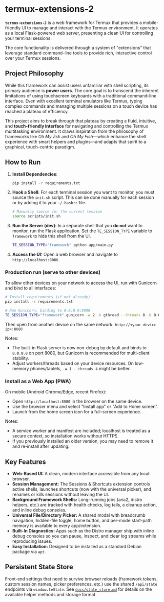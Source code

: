 # termux-extensions-2

**`termux-extensions-2`** is a web framework for Termux that provides a mobile-friendly UI to manage and interact with the Termux environment. It operates as a local Flask-powered web server, presenting a clean UI for controlling your terminal sessions.

The core functionality is delivered through a system of "extensions" that leverage standard command-line tools to provide rich, interactive control over your Termux sessions.

## Project Philosophy

While this framework can assist users unfamiliar with shell scripting, its primary audience is **power users**. The core goal is to transcend the inherent limitations of using touchscreen keyboards with a traditional command-line interface. Even with excellent terminal emulators like Termux, typing complex commands and managing multiple sessions on a touch device has reached a plateau of efficiency.

This project aims to break through that plateau by creating a fluid, intuitive, and **touch-friendly interface** for navigating and controlling the Termux multitasking environment. It draws inspiration from the philosophy of frameworks like *Oh My Zsh* and *Oh My Fish*—which enhance the shell experience with smart helpers and plugins—and adapts that spirit to a graphical, touch-centric paradigm.

## How to Run

1.  **Install Dependencies:**
    ```bash
    pip install -r requirements.txt
    ```

2.  **Hook a Shell:** For each terminal session you want to monitor, you must source the `init.sh` script. This can be done manually for each session or by adding it to your `~/.bashrc` file.
    ```bash
    # Manually source for the current session
    source scripts/init.sh
    ```

3.  **Run the Server (dev):** In a separate shell that you **do not** want to monitor, run the Flask application. Set the `TE_SESSION_TYPE` variable to `framework` to hide this shell from the UI.
    ```bash
    TE_SESSION_TYPE="framework" python app/main.py
    ```

4.  **Access the UI:** Open a web browser and navigate to `http://localhost:8080`.
### Production run (serve to other devices)

To allow other devices on your network to access the UI, run with Gunicorn and bind to all interfaces:

```bash
# Install requirements (if not already)
pip install -r requirements.txt

# Run Gunicorn, binding to 0.0.0.0:8080
TE_SESSION_TYPE="framework" gunicorn -w 2 -k gthread --threads 8 -b 0.0.0.0:8080 wsgi:application
```

Then open from another device on the same network: `http://<your-device-ip>:8080`

Notes:
- The built-in Flask server is now non-debug by default and binds to `0.0.0.0` on port 8080, but Gunicorn is recommended for multi-client stability.
- Adjust workers/threads based on your device resources. On low-memory phones/tablets, `-w 1 --threads 4` might be better.


### Install as a Web App (PWA)

On mobile (Android Chrome/Edge, recent Firefox):

- Open `http://localhost:8080` in the browser on the same device.
- Use the browser menu and select "Install app" or "Add to Home screen".
- Launch from the home screen icon for a full-screen experience.

Notes:

- A service worker and manifest are included; localhost is treated as a secure context, so installation works without HTTPS.
- If you previously installed an older version, you may need to remove it and re-install after updating.

## Key Features

*   **Web-Based UI:** A clean, modern interface accessible from any local browser.
*   **Session Management:** The Sessions & Shortcuts extension controls active shells, launches shortcuts (now with the universal picker), and renames or kills sessions without leaving the UI.
*   **Background Framework Shells:** Long-running jobs (aria2, distro helpers, etc.) are tracked with health checks, log tails, a cleanup action, and inline debug consoles.
*   **Universal File/Directory Picker:** A shared modal with breadcrumb navigation, hidden-file toggle, home button, and per-mode start-path memory is available to every app/extension.
*   **Built-In Diagnostics:** Apps such as the Distro manager ship with inline debug consoles so you can pause, inspect, and clear log streams while reproducing issues.
*   **Easy Installation:** Designed to be installed as a standard Debian package via `apt`.

## Persistent State Store

Front-end settings that need to survive browser reloads (framework tokens, custom
session names, picker preferences, etc.) use the shared `/api/state` endpoints via
`window.teState`. See [`docs/state_store.md`](docs/state_store.md) for details on the
available helper methods and storage format.
